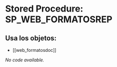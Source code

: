 # Stored Procedure: SP_WEB_FORMATOSREP

## Usa los objetos:
- [[web_formatosdoc]]

*No code available.*
